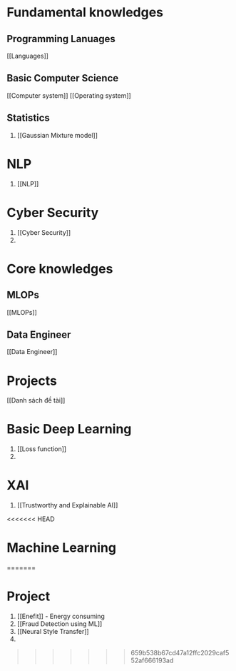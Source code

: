 # Fundamental knowledges

## Programming Lanuages
[[Languages]]
## Basic Computer Science
[[Computer system]]
[[Operating system]]

## Statistics
1. [[Gaussian Mixture model]]

# NLP
1. [[NLP]]

# Cyber Security
1. [[Cyber Security]]
2. 
# Core knowledges
## MLOPs
[[MLOPs]]

## Data Engineer
[[Data Engineer]]

# Projects
[[Danh sách đề tài]]

# Basic Deep Learning
1. [[Loss function]]
2. 

# XAI
1. [[Trustworthy and Explainable AI]]

<<<<<<< HEAD
# Machine Learning
=======
# Project
1. [[Enefit]] - Energy consuming 
2. [[Fraud Detection using ML]]
3. [[Neural Style Transfer]]
4. 
>>>>>>> 659b538b67cd47a12ffc2029caf552af666193ad
